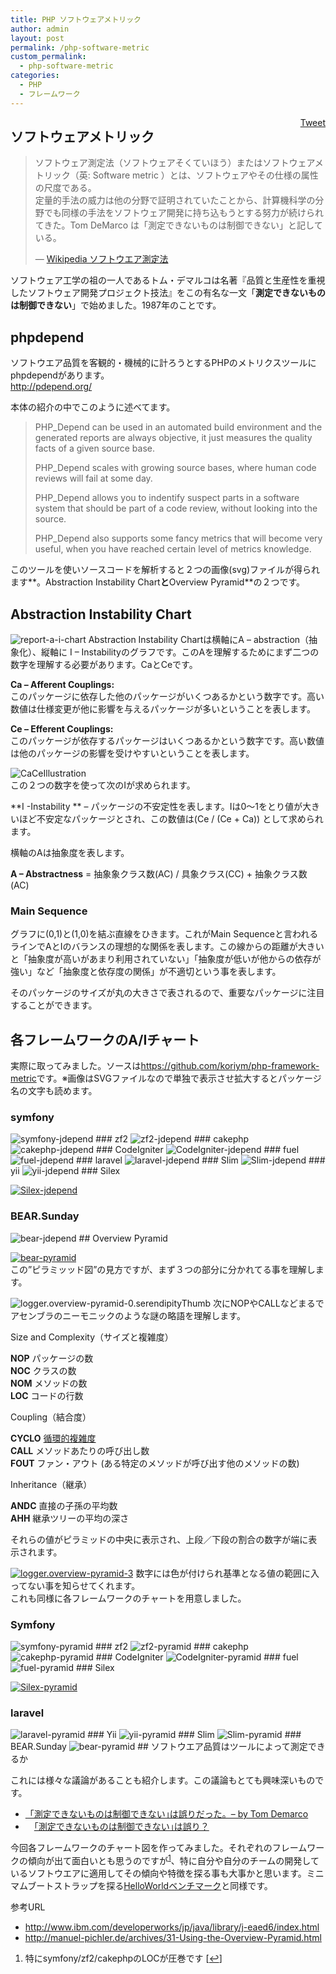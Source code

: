 ```yaml
---
title: PHP ソフトウェアメトリック
author: admin
layout: post
permalink: /php-software-metric
custom_permalink:
  - php-software-metric
categories:
  - PHP
  - フレームワーク
---
```

<div style="float: right; margin-left: 10px;">
  <a href="https://twitter.com/share" class="twitter-share-button" data-count="vertical" data-url="http://www.bear-project.net/blog/php-software-metric">Tweet</a>
</div>

## ソフトウェアメトリック

> ソフトウェア測定法（ソフトウェアそくていほう）またはソフトウェアメトリック（英: Software metric ）とは、ソフトウェアやその仕様の属性の尺度である。  
> 定量的手法の威力は他の分野で証明されていたことから、計算機科学の分野でも同様の手法をソフトウェア開発に持ち込もうとする努力が続けられてきた。Tom DeMarco は「測定できないものは制御できない」と記している。
> 
> &#8212; [Wikipedia ソフトウエア測定法][1] 

ソフトウェア工学の祖の一人であるトム・デマルコは名著『品質と生産性を重視したソフトウェア開発プロジェクト技法』をこの有名な一文「**測定できないものは制御できない**」で始めました。1987年のことです。

## phpdepend

ソフトウエア品質を客観的・機械的に計ろうとするPHPのメトリクスツールにphpdependがあります。  
<http://pdepend.org/>

本体の紹介の中でこのように述べてます。

> PHP_Depend can be used in an automated build environment and the generated reports are always objective, it just measures the quality facts of a given source base.
> 
> PHP_Depend scales with growing source bases, where human code reviews will fail at some day.
> 
> PHP_Depend allows you to indentify suspect parts in a software system that should be part of a code review, without looking into the source.
> 
> PHP_Depend also supports some fancy metrics that will become very useful, when you have reached certain level of metrics knowledge.

このツールを使いソースコードを解析すると２つの画像(svg)ファイルが得られます**。Abstraction Instability Chart**と**Overview Pyramid**の２つです。

## Abstraction Instability Chart

<img src="http://www.bear-project.net/blog/wp-content/uploads/2013/02/report-a-i-chart.png" alt="report-a-i-chart" class="aligncenter size-full wp-image-1607" /> 
Abstraction Instability Chartは横軸にA &#8211; abstraction（抽象化）、縦軸に I &#8211; Instabilityのグラフです。このAを理解するためにまず二つの数字を理解する必要があります。CaとCeです。

**Ca &#8211; Afferent Couplings:**  
このパッケージに依存した他のパッケージがいくつあるかという数字です。高い数値は仕様変更が他に影響を与えるパッケージが多いということを表します。

**Ce &#8211; Efferent Couplings:**  
このパッケージが依存するパッケージはいくつあるかという数字です。高い数値は他のパッケージの影響を受けやすいということを表します。

<img style="display:block;" src="http://www.bear-project.net/blog/wp-content/uploads/2013/02/CaCeIllustration.jpg" alt="CaCeIllustration" class="aligncenter size-full wp-image-1595" /> 
この２つの数字を使って次のIが求められます。

**I -Instability ** &#8211; パッケージの不安定性を表します。Iは0～1をとり値が大きいほど不安定なパッケージとされ、この数値は(Ce / (Ce + Ca)) として求められます。

横軸のAは抽象度を表します。

**A &#8211; Abstractness** = 抽象象クラス数(AC) / 具象クラス(CC) + 抽象クラス数(AC) 

### Main Sequence

グラフに(0,1)と(1,0)を結ぶ直線をひきます。これがMain Sequenceと言われるラインでAとIのバランスの理想的な関係を表します。この線からの距離が大きいと「抽象度が高いがあまり利用されていない」「抽象度が低いが他からの依存が強い」など「抽象度と依存度の関係」が不適切という事を表します。

そのパッケージのサイズが丸の大きさで表されるので、重要なパッケージに注目することができます。

## 各フレームワークのA/Iチャート

実際に取ってみました。ソースは<https://github.com/koriym/php-framework-metric>です。※画像はSVGファイルなので単独で表示させ拡大するとパッケージ名の文字も読めます。

### symfony

<img src="http://www.bear-project.net/blog/wp-content/uploads/2013/02/symfony-jdepend.svg" alt="symfony-jdepend" class="aligncenter size-full wp-image-1633" /> 
### zf2

<img src="http://www.bear-project.net/blog/wp-content/uploads/2013/02/zf2-jdepend.svg" alt="zf2-jdepend" class="aligncenter size-full wp-image-1637" /> 
### cakephp

<img src="http://www.bear-project.net/blog/wp-content/uploads/2013/02/cakephp-jdepend.svg" alt="cakephp-jdepend" class="aligncenter size-full" /> 
### CodeIgniter

<img src="http://www.bear-project.net/blog/wp-content/uploads/2013/02/CodeIgniter-jdepend.svg" alt="CodeIgniter-jdepend" class="aligncenter size-full wp-image-1625" /> 
### fuel

<img src="http://www.bear-project.net/blog/wp-content/uploads/2013/02/fuel-jdepend.svg" alt="fuel-jdepend" class="aligncenter size-full wp-image-1627" /> 
### laravel

<img src="http://www.bear-project.net/blog/wp-content/uploads/2013/02/laravel-jdepend.svg" alt="laravel-jdepend" class="aligncenter size-full wp-image-1629" /> 
### Slim

<img src="http://www.bear-project.net/blog/wp-content/uploads/2013/02/Slim-jdepend.svg" alt="Slim-jdepend" class="aligncenter size-full wp-image-1631" /> 
### yii

<img src="http://www.bear-project.net/blog/wp-content/uploads/2013/02/yii-jdepend.svg" alt="yii-jdepend" class="aligncenter size-full wp-image-1635" /> 
### Silex

[<img src="http://www.bear-project.net/blog/wp-content/uploads/2013/02/Silex-jdepend.svg" alt="Silex-jdepend" class="aligncenter size-full wp-image-1644" />][2] 
### BEAR.Sunday

<img src="http://www.bear-project.net/blog/wp-content/uploads/2013/02/bear-jdepend.svg" alt="bear-jdepend" class="aligncenter size-full wp-image-1621" /> 
## Overview Pyramid

[<img src="http://www.bear-project.net/blog/wp-content/uploads/2013/02/bear-pyramid1.svg" alt="bear-pyramid" class="aligncenter size-full wp-image-1622" />][3]  
この&#8221;ピラミッッド図&#8221;の見方ですが、まず３つの部分に分かれてる事を理解します。

<img src="http://www.bear-project.net/blog/wp-content/uploads/2013/02/logger.overview-pyramid-0.serendipityThumb.png" alt="logger.overview-pyramid-0.serendipityThumb" class="aligncenter size-full wp-image-1610" /> 
次にNOPやCALLなどまるでアセンブラのニーモニックのような謎の略語を理解します。

Size and Complexity（サイズと複雑度）

**NOP** パッケージの数  
**NOC** クラスの数  
**NOM** メソッドの数  
**LOC** コードの行数

Coupling（結合度）

**CYCLO** [循環的複雑度][4]  
**CALL** メソッドあたりの呼び出し数  
**FOUT** ファン・アウト (ある特定のメソッドが呼び出す他のメソッドの数)

Inheritance（継承）

**ANDC** 直接の子孫の平均数  
**AHH** 継承ツリーの平均の深さ

それらの値がピラミッドの中央に表示され、上段／下段の割合の数字が端に表示されます。

[<img src="http://www.bear-project.net/blog/wp-content/uploads/2013/02/logger.overview-pyramid-31.png" alt="logger.overview-pyramid-3" class="aligncenter size-full wp-image-1651" />][5] 
数字には色が付けられ基準となる値の範囲に入ってない事を知らせてくれます。  
これも同様に各フレームワークのチャートを用意しました。

### Symfony

<img src="http://www.bear-project.net/blog/wp-content/uploads/2013/02/symfony-pyramid.svg" alt="symfony-pyramid" class="aligncenter size-full wp-image-1634" /> 
### zf2

<img src="http://www.bear-project.net/blog/wp-content/uploads/2013/02/zf2-pyramid.svg" alt="zf2-pyramid" class="aligncenter size-full wp-image-1638" /> 
### cakephp

<img src="http://www.bear-project.net/blog/wp-content/uploads/2013/02/cakephp-pyramid.svg" alt="cakephp-pyramid" class="aligncenter size-full wp-image-1624" /> 
### CodeIgniter

<img src="http://www.bear-project.net/blog/wp-content/uploads/2013/02/CodeIgniter-pyramid.svg" alt="CodeIgniter-pyramid" class="aligncenter size-full wp-image-1626" /> 
### fuel

<img src="http://www.bear-project.net/blog/wp-content/uploads/2013/02/fuel-pyramid.svg" alt="fuel-pyramid" class="aligncenter size-full wp-image-1628" /> 
### Silex

[<img src="http://www.bear-project.net/blog/wp-content/uploads/2013/02/Silex-pyramid.svg" alt="Silex-pyramid" class="aligncenter size-full wp-image-1645" />][6] 
### laravel

<img src="http://www.bear-project.net/blog/wp-content/uploads/2013/02/laravel-pyramid.svg" alt="laravel-pyramid" class="aligncenter size-full wp-image-1630" /> 
### Yii

<img src="http://www.bear-project.net/blog/wp-content/uploads/2013/02/yii-pyramid.svg" alt="yii-pyramid" class="aligncenter size-full wp-image-1636" /> 
### Slim

<img src="http://www.bear-project.net/blog/wp-content/uploads/2013/02/Slim-pyramid.svg" alt="Slim-pyramid" class="aligncenter size-full wp-image-1632" /> 
### BEAR.Sunday

<img src="http://www.bear-project.net/blog/wp-content/uploads/2013/02/bear-pyramid1.svg" alt="bear-pyramid" class="aligncenter size-full wp-image-1622" /> 
## ソフトウエア品質はツールによって測定できるか

これには様々な議論があることも紹介します。この議論もとても興味深いものです。

*   [「測定できないものは制御できない｣は誤りだった。&#8211; by Tom Demarco  
    ][7] 
*   　[「測定できないものは制御できない｣は誤り？][8]

今回各フレームワークのチャート図を作ってみました。それぞれのフレームワークの傾向が出て面白いとも思うのですが<sup><a href="#footnote_0_1586" id="identifier_0_1586" class="footnote-link footnote-identifier-link" title="特にsymfony/zf2/cakephpのLOCが圧巻です">1</a></sup>、特に自分や自分のチームの開発しているソフトウエアに適用してその傾向や特徴を探る事も大事かと思います。ミニマムブートストラップを探る[HelloWorldベンチマーク][9]と同様です。 

参考URL

*   [http://www.ibm.com/developerworks/jp/java/library/j-eaed6/index.html  
    ][10] 
*   <http://manuel-pichler.de/archives/31-Using-the-Overview-Pyramid.html>



<ol class="footnotes">
  <li id="footnote_0_1586" class="footnote">
    特にsymfony/zf2/cakephpのLOCが圧巻です [<a href="#identifier_0_1586" class="footnote-link footnote-back-link">&#8617;</a>]
  </li>
</ol>

 [1]: http://ja.wikipedia.org/wiki/%E3%82%BD%E3%83%95%E3%83%88%E3%82%A6%E3%82%A7%E3%82%A2%E6%B8%AC%E5%AE%9A%E6%B3%95
 [2]: http://www.bear-project.net/blog/wp-content/uploads/2013/02/Silex-jdepend.svg
 [3]: http://www.bear-project.net/blog/wp-content/uploads/2013/02/bear-pyramid1.svg
 [4]: http://ja.wikipedia.org/wiki/%E5%BE%AA%E7%92%B0%E7%9A%84%E8%A4%87%E9%9B%91%E5%BA%A6
 [5]: http://www.bear-project.net/blog/wp-content/uploads/2013/02/logger.overview-pyramid-31.png
 [6]: http://www.bear-project.net/blog/wp-content/uploads/2013/02/Silex-pyramid.svg
 [7]: http://blogs.itmedia.co.jp/hiranabe/2009/07/---by-tom-demar.html
 [8]: http://d.hatena.ne.jp/january/20090720/1248076466
 [9]: http://www.bear-project.net/blog/2011/08/php-hello-world%E3%82%B3%E3%83%BC%E3%83%AB%E3%82%B0%E3%83%A9%E3%83%952011/
 [10]: http://www.ibm.com/developerworks/jp/java/library/j-eaed6/index.html